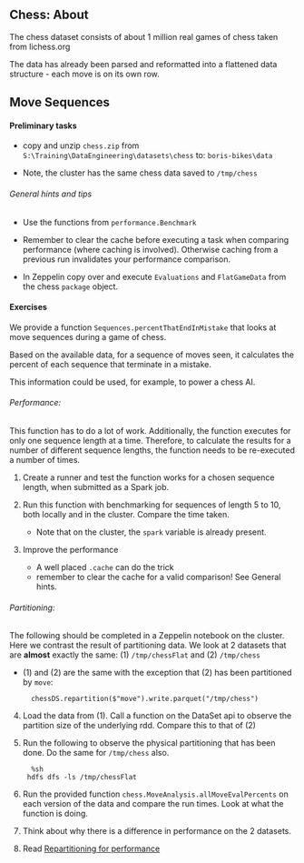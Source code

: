 Chess: About
------

The chess dataset consists of about 1 million real games of chess taken
from lichess.org

The data has already been parsed and reformatted into a flattened data
structure - each move is on its own row.

Move Sequences
--------------

#### Preliminary tasks
- copy and unzip `chess.zip` from
`S:\Training\DataEngineering\datasets\chess` to: `boris-bikes\data`

- Note, the cluster has the same chess data saved to `/tmp/chess`

###### General hints and tips

- Use the functions from `performance.Benchmark`

- Remember to clear the cache before executing a task
    when comparing performance (where caching is involved).
    Otherwise caching from a previous run
    invalidates your performance comparison.

- In Zeppelin copy over and execute `Evaluations` and `FlatGameData`
    from the chess `package` object.

#### Exercises

We provide a function `Sequences.percentThatEndInMistake` that looks at
move sequences during a game of chess.

Based on the available data, for a sequence of moves seen,
it calculates the percent of each sequence that terminate in a mistake.

This information could be used, for example, to power a chess AI.


###### Performance:

This function has to do a lot of work.
Additionally, the function executes for only one sequence length at a time.
Therefore, to calculate the results for a number of different
sequence lengths, the function needs to be re-executed a number of times.

1. Create a runner and test the function works for a chosen sequence length,
    when submitted as a Spark job.

2. Run this function with benchmarking for sequences of length 5 to 10,
    both locally and in the cluster. Compare the time taken.
    - Note that on the cluster, the `spark` variable is already present.

3. Improve the performance
    - A well placed `.cache` can do the trick
    - remember to clear the cache for a valid comparison! See General hints.

###### Partitioning:

The following should be completed in a Zeppelin notebook on the cluster.
Here we contrast the result of partitioning data. We look at 2 datasets that
are **almost** exactly the same: (1) `/tmp/chessFlat` and (2) `/tmp/chess`
- (1) and (2) are the same with the exception that (2) has been partitioned by `move`:

        chessDS.repartition($"move").write.parquet("/tmp/chess")

4. Load the data from (1). Call a function on the DataSet
    api to observe the partition size of the underlying rdd.
    Compare this to that of (2)

5. Run the following to observe the physical partitioning that has been
    done. Do the same for `/tmp/chess` also.

         %sh
        hdfs dfs -ls /tmp/chessFlat

6. Run the provided function `chess.MoveAnalysis.allMoveEvalPercents`
    on each version of the data and compare the run times. Look at what
    the function is doing.

7. Think about why there is a difference in performance on the 2 datasets.

8. Read [Repartitioning for performance](http://dev.sortable.com/spark-repartition/)
